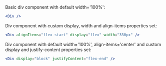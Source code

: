 Basic div component with default width='100%':

```jsx
<Div />
```

Div component with custom display, width and align-items properties set:

```jsx
<Div alignItems="flex-start" display="flex" width="330px" />
```

Div component with default width='100%', align-items='center' and custom display and justify-content properties set:

```jsx
<Div display="block" justifyContent="flex-end" />
```
